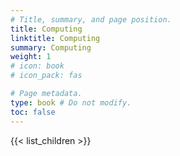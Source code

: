 ```yaml
---
# Title, summary, and page position.
title: Computing
linktitle: Computing
summary: Computing
weight: 1
# icon: book
# icon_pack: fas

# Page metadata.
type: book # Do not modify.
toc: false
---
```


{{< list_children >}}
